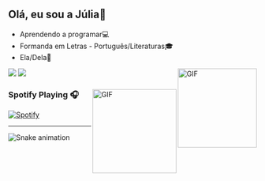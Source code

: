 ## Olá, eu sou a Júlia🌻
- Aprendendo a programar💻 <br>
- Formanda em Letras - Português/Literaturas🎓 <br>
- Ela/Dela🌻

<img align="right" alt="GIF" height="160px" src= "https://i.picasion.com/pic91/04f9a023777b2fa382473453f4a8b47a.gif" />


</div>
  <a href= "https://www.instagram.com/jujubstr/" target="_blank"><img src="https://img.shields.io/badge/-Instagram-%23E4405F?style=for-the-badge&logo=instagram&logoColor=white" target="_blank"></a>
  <a href="https://www.linkedin.com/in/julia-ramos-908/" target="_blank"><img src="https://img.shields.io/badge/-LinkedIn-%230077B5?style=for-the-badge&logo=linkedin&logoColor=white" target="_blank"></a> 
<div> 
 
 
  <img align="right" alt="GIF" height="170px" src="https://media.giphy.com/media/J5B1Y8QZnzXXbLQIBu/giphy.gif" />

### Spotify Playing 🎧

[![Spotify](https://novatorem-kyzbk7wxl-bardiesel.vercel.app/api/spotify)](https://open.spotify.com/user/12179635650)

---
  
  ![Snake animation](https://github.com/JuliaRamos01/JuliaRamos/blob/output/github-contribution-grid-snake.svg)
 
</div>
